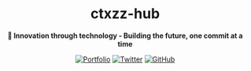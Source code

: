 <div align="center">

# ctxzz-hub

**🚀 Innovation through technology - Building the future, one commit at a time**

</div>

<div align="center">

[![Portfolio](https://img.shields.io/badge/Portfolio-000000?style=for-the-badge&logo=About.me&logoColor=white)](https://omata.me)
[![Twitter](https://img.shields.io/badge/Twitter-1DA1F2?style=for-the-badge&logo=twitter&logoColor=white)](https://x.com/ctxzz)
[![GitHub](https://img.shields.io/badge/GitHub-100000?style=for-the-badge&logo=github&logoColor=white)](https://github.com/ctxzz-hub)

</div>
